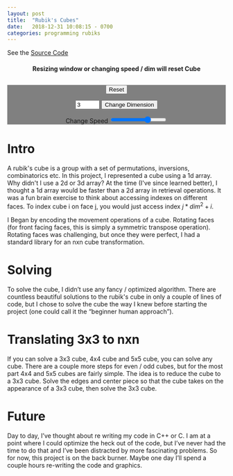 ```yaml
---
layout: post
title:  "Rubik's Cubes"
date:   2018-12-31 10:08:15 - 0700
categories: programming rubiks
---
```


See the [Source Code](https://github.com/tlincke125/rubiksCube)

<script type="text/x-mathjax-config">
MathJax.Hub.Config({
  tex2jax: {
    inlineMath: [['$','$'], ['\\(','\\)']],
    processEscapes: true
  }
});
</script>

<script src="https://cdnjs.cloudflare.com/ajax/libs/mathjax/2.7.0/MathJax.js?config=TeX-AMS-MML_HTMLorMML" type="text/javascript">
</script>



<center>
<h4>Resizing window or changing speed / dim will reset Cube</h4>

<div id="canvas"></div>

<div id="container" style="background-color: gray;">

<h2 id="info" style="background-color: gray;"></h2>

<form class="text-center" id="changeDimension" onsubmit="return false;">
<input class="btn btn-primary mb-2" type="submit" value="Reset" onclick="onSubmitDim()">
</form>

<form class="text-center" id="changeDimension" onsubmit="return false;">
<input class="form-control" type="number" id="scale" name="Scale" min="3" max="30" value="3">
<input class="btn btn-primary mb-2" type="submit" value="Change Dimension" placeholder="3-20" onclick="onSubmitDim()">
</form>

<form id="changeSpeed" onsubmit="return false;">
<label for="speed">Change Speed</label>
<input class="form-control-range" type="range" id="speed" name="Scale" min="0" max="29" value="20" onchange="onSubmitSpeed()">
</form>
</div>

<script>
var cubeSize = 0.8;
var bufferCubiePercentage = 0.9;
//colors - [back, left, top, right, bottom, front]
//[blue, orange, white, red, yellow, green]
var colors = [
0x0000ff,
0xffa500,
0xffffff,
0xff0000,
0xffff00,
0x00c000
];
</script>

<script src="/assets/js/algorithm.js"></script>
<script src="/assets/js/three.js"></script>
<script src="/assets/js/OrbitControls.js"></script>
<script src="/assets/js/SceneUtils.js"></script>
<script type="text/javascript" src="/assets/js/Cube.js"></script>


</center>

# Intro
A rubik's cube is a group with a set of permutations, inversions, combinatorics etc. In this project, I represented a cube using a 1d array. Why didn't I use a 2d or 3d array? At the time (I've since learned better), I thought a 1d array would be faster than a 2d array in retrieval operations. It was a fun brain exercise to think about accessing indexes on different faces. To index cube i on face j, you would just access index $j * dim^2 + i$.

I Began by encoding the movement operations of a cube. Rotating faces (for front facing faces, this is simply a symmetric transpose operation). Rotating faces was challenging, but once they were perfect, I had a standard library for an nxn cube transformation.

# Solving
To solve the cube, I didn’t use any fancy / optimized algorithm. There are countless beautiful solutions to the rubik's cube in only a couple of lines of code, but I chose to solve the cube the way I knew before starting the project (one could call it the “beginner human approach”).

# Translating 3x3 to nxn
If you can solve a 3x3 cube, 4x4 cube and 5x5 cube, you can solve any cube. There are a couple more steps for even / odd cubes, but for the most part 4x4 and 5x5 cubes are fairly simple. The idea is to reduce the cube to a 3x3 cube. Solve the edges and center piece so that the cube takes on the appearance of a 3x3 cube, then solve the 3x3 cube.

# Future
Day to day, I’ve thought about re writing my code in C++ or C. I am at a point where I could optimize the heck out of the code, but I’ve never had the time to do that and I’ve been distracted by more fascinating problems. So for now, this project is on the back burner. Maybe one day I’ll spend a couple hours re-writing the code and graphics.

